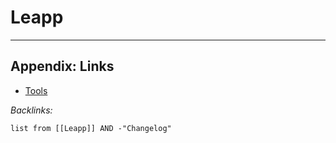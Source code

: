# Leapp

---

## Appendix: Links

* [Tools](../../../Tools.md)

*Backlinks:*

````dataview
list from [[Leapp]] AND -"Changelog"
````

